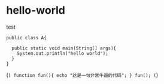 # hello-world
test
```
public class A{
  
  public static void main(String[] args){
    System.out.println("hello world");
  }
}
```
(```)
    function fun(){
         echo "这是一句非常牛逼的代码";
    }
    fun();
(```)

